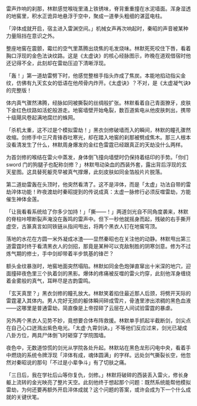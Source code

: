 
雷声炸响的刹那，林默感觉喉咙里涌上铁锈味，脊背重重撞在水泥墙面。浑身湿透的地窖里，积水正诡异地悬浮于空中，聚成一道拳头粗细的湛蓝电柱。

「淬体成就开启，宿主进入雷渊空间。」机械女声再次响起时，秦昭的声音被某种力量阻挡在意识之外。

整座地窖在震颤，霉烂的空气里蒸腾出烧焦的毛发烧味。林默死死咬住下唇，看着胸口浮现的金色法诀纹路。这是《太虚诀》的核心经脉图示，昨晚在道观借宿时他还记得不全，此刻却在雷劫压迫下清晰浮现。

「轰！」第一道劫雷劈下时，他感觉整根手指头炸成了焦炭。本能地掐动指尖金纹，仿佛有九天玄女的低语在他颅骨内炸开。《太虚诀》？不对，是《太虚凝气诀》的完整版！

体内真气骤然沸腾，经脉如同被撕裂的丝绸般扩张。林默看着自己青面獠牙，皮肤下金红色纹路如活蛇般游走。地窖墙壁开始龟裂，数百道紫电从他皮肤刺出，携带十级飓风卷起满地腐烂的蛛网。

「杀机太重，这不过是个模拟雷劫！」黑衣剑修破墙而入的瞬间，林默的瞳孔骤然收缩。剑修手中三尺青锋吞吐寒光，却在踏入地窖的刹那被劈成焦木。那三人根本没看清发生了什么，林默周身爆发的金红色雷霆已经跟真正的天劫没什么两样。

为首剑修的喉结在雷火中蒸发，身体倒飞撞向墙壁时仍保持着结印的手势。「你们 sword 门的狗腿子也配称剑修？」林默甩动染血的西装外套，露出背后浮现的玄天星图。这具替死躯壳早被真气撑爆，此刻皮肤如同金箔般片片脱落。

第二道劫雷轰在头顶时，他突然看清了。这不是淬体，而是「太虚」功法自带的雷劫淬体功能！昨夜渡劫时秦昭提到的传说成真：太虚一脉修行必须反噬雷劫，方能催生神体金莲。

「让我看看系统给了你多少加持！」「撕——！」两道剑光自不同角度袭来，林默的脊柱咔嚓断裂声淹没在轰鸣的雷声中。但下一秒他就摇身而起，残破的右手撕开虚空，古篆真言如同铁链从指间甩出，将两个黑衣人钉在地窖穹顶。

落地的水花在方圆一米外凝成冰渣——显然秦昭也在关注他的动静。林默甩出第三道雷霆时终于看清黑衣人的剑招，那竟是某种可以克敌制胜的阴寒剑意。修为不过炼气期的修士，手中剑却带着半步筑基的锋芒？

额头金纹暴涨时，地窖地面突然塌陷。林默如同金色炮弹直窜出十米深的地穴，迎面撞碎夜色里三个执着剑的黑影。爆体的疼痛被反噬的雷火灼穿，此刻他浑身缠绕着金雾般的真气，耳畔尽是古韵雷鸣。

「玄天真罡？」黑衣剑修的瞳孔放大。林默笑着掐住最近那人后颈，将劈开天际的雷霆灌入其体内。男人完好无损的躯体瞬间碎成雪片，骨渣里渗出浓稠的黑色血液——这哪里是普通雷劫，简直像是上帝捏碎了云层在人间试验雷霆的暴虐。

另外两个黑衣人见势不妙，竟想要合体布阵救援。林默单手抓起半截断剑，剑尖点在自己心口迸溅出紫色电光。「太虚·九霄剑诀。」不等他们反应过来，剑光已凝成八卦方位，两具尸体倒飞时砸穿了学院围墙。

夜色中，无数道惊慌的剑光从学院各处升起。林默站在黑色龙形闪电中央，看着手中燃烧的系统令牌浮现「淬体有成，魂体圆满」的字样。远处剑气撕裂长空，他忽然对秦昭说的那句「不过是小辈争斗」有了切肤之痛。

「三日后，我在学社后山等你复仇，剑修。」林默将破碎的西装丢入雷火，修长身躯上流转的金光映亮了整片天空。此刻他终于想起那个问题：既然系统能帮他模拟雷劫，为何还要再额外开启淬体成就？这个问题的答案，或许会成为下一个什么成就的关键伏笔。